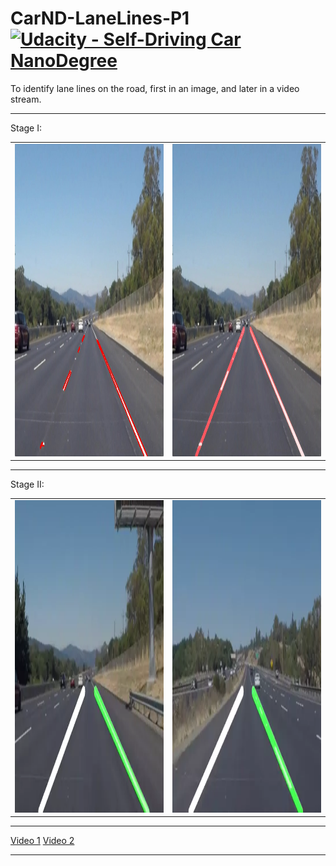# CarND-LaneLines-P1 [![Udacity - Self-Driving Car NanoDegree](https://s3.amazonaws.com/udacity-sdc/github/shield-carnd.svg)](http://www.udacity.com/drive)

<p> To identify lane lines on the road, first in an image, and later in a video stream.</p>

<hr>
<p>Stage I:</p>
<table>
<td> 
<img src="examples/line-segments-example.jpg" style="width:500;height:500px;"> <br>
</td> 
<td> 
<img src="examples/laneLines_thirdPass.jpg" style="width:500;height:500px;"> <br>
</td> 
</table>

<hr>
<p>Stage II:</p>
<table>
<td> 
<img src="test_videos_output/1.webp" style="width:500;height:500px;"> <br>
</td> 
<td> 
<img src="test_videos_output/2.webp" style="width:500;height:500px;"> <br>
</td> 
</table>

<hr>

<a href="test_videos_output/solidWhiteRight.mp4">Video 1</a>
<a href="test_videos_output/solidYellowLeft.mp4">Video 2</a> 

<hr>


